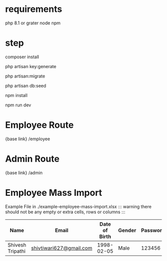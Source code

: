 # requirements

php 8.1 or grater
node
npm

# step

composer install

php artisan key:generate

php artisan:migrate

php artisan db:seed

npm install

npm run dev

# Employee Route

{base link} /employee

# Admin Route

{base link} /admin

# Employee Mass Import

Example File in ./example-employee-mass-import.xlsx
::: warning
there should not be any empty or extra cells, rows or columns
:::

| Name             | Email                   | Date of Birth | Gender | Password | Is Manager |
| ---------------- | ----------------------- | ------------- | ------ | -------- | ---------- |
| Shivesh Tripathi | shivtiwari627@gmail.com | 1998-02-05    | Male   | 123456   | No         |

